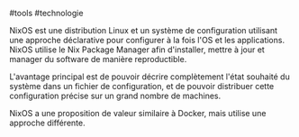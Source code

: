 #tools #technologie 

NixOS est une distribution Linux et un système de configuration utilisant une approche déclarative pour configurer à la fois l'OS et les applications. NixOS utilise le Nix Package Manager afin d'installer, mettre à jour et manager du software de manière reproductible.

L'avantage principal est de pouvoir décrire complètement l'état souhaité du système dans un fichier de configuration, et de pouvoir distribuer cette configuration précise sur un grand nombre de machines.

NixOS a une proposition de valeur similaire à Docker, mais utilise une approche différente.